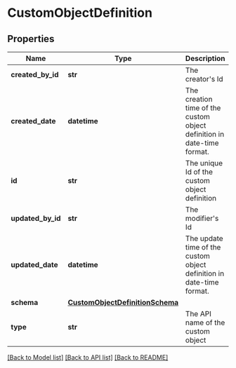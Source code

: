 # CustomObjectDefinition

## Properties
Name | Type | Description | Notes
------------ | ------------- | ------------- | -------------
**created_by_id** | **str** | The creator&#39;s Id | [optional] 
**created_date** | **datetime** | The creation time of the custom object definition in date-time format. | [optional] 
**id** | **str** | The unique Id of the custom object definition | [optional] 
**updated_by_id** | **str** | The modifier&#39;s Id | [optional] 
**updated_date** | **datetime** | The update time of the custom object definition in date-time format. | [optional] 
**schema** | [**CustomObjectDefinitionSchema**](CustomObjectDefinitionSchema.md) |  | [optional] 
**type** | **str** | The API name of the custom object | [optional] 

[[Back to Model list]](../README.md#documentation-for-models) [[Back to API list]](../README.md#documentation-for-api-endpoints) [[Back to README]](../README.md)


